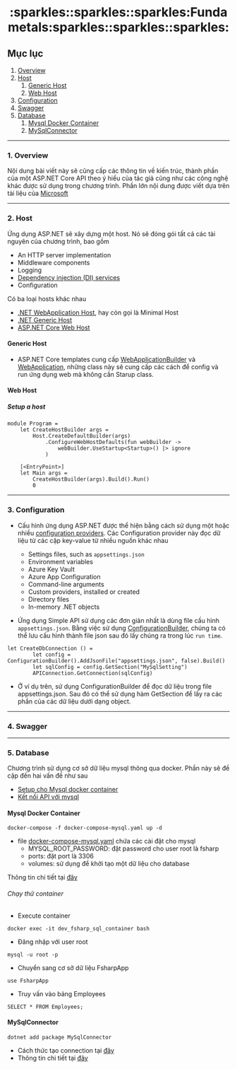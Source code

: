 <h1 align="center">
  :sparkles::sparkles::sparkles:Fundametals:sparkles::sparkles::sparkles:
</h1>

## Mục lục

1. [Overview](#overview)
2. [Host](#host)
   1. [Generic Host](#generic_host)
   2. [Web Host](#web_host)
3. [Configuration](#configuration)
4. [Swagger](#swagger)
5. [Database](#database)
   1. [Mysql Docker Container](#mysql_docker_container)
   2. [MySqlConnector](#mysqlconnector)

---

### 1. Overview <a name="overview"></a>

Nội dung bài viết này sẽ cũng cấp các thông tin về kiến trúc, thành phần của một ASP.NET Core API theo ý hiểu của tác giả cũng như các công nghệ khác được sử dụng trong chương trình. Phần lớn nội dung được viết dựa trên tài liệu của [Microsoft](https://docs.microsoft.com/en-us/aspnet/core/fundamentals/?view=aspnetcore-6.0&tabs=macos)

---

### 2. Host <a name="host"></a>

Ứng dụng ASP.NET sẽ xây dựng một host. Nó sẽ đóng gói tất cả các tài nguyên của chương trình, bao gồm

- An HTTP server implementation
- Middleware components
- Logging
- [Dependency injection (DI) services](https://docs.microsoft.com/en-us/aspnet/core/fundamentals/dependency-injection?view=aspnetcore-6.0)
- Configuration

Có ba loại hosts khác nhau

- [.NET WebApplication Host](https://docs.microsoft.com/en-us/aspnet/core/migration/50-to-60?view=aspnetcore-6.0&tabs=visual-studio#new-hosting-model), hay còn gọi là Minimal Host
- [.NET Generic Host](#generic_host)
- [ASP.NET Core Web Host](#web_host)

#### Generic Host <a name="generic_host"></a>

- ASP.NET Core templates cung cấp [WebApplicationBuilder](https://docs.microsoft.com/en-us/dotnet/api/microsoft.aspnetcore.builder.webapplicationbuilder?view=aspnetcore-6.0) và [WebApplication](https://docs.microsoft.com/en-us/dotnet/api/microsoft.aspnetcore.builder.webapplication?view=aspnetcore-6.0), những class này sẽ cung cấp các cách để config và run ứng dụng web mà không cần Starup class.

#### Web Host <a name="web_host"></a>

##### Setup a host

```shell
module Program =
    let CreateHostBuilder args =
        Host.CreateDefaultBuilder(args)
            .ConfigureWebHostDefaults(fun webBuilder ->
                webBuilder.UseStartup<Startup>() |> ignore
            )

    [<EntryPoint>]
    let Main args =
        CreateHostBuilder(args).Build().Run()
        0
```

---

### 3. Configuration <a name="configuration"></a>

- Cấu hình ứng dụng ASP.NET được thể hiện bằng cách sử dụng một hoặc nhiều [configuration providers](https://docs.microsoft.com/en-us/aspnet/core/fundamentals/configuration/?view=aspnetcore-6.0#cp). Các Configuration provider này đọc dữ liệu từ các cặp key-value từ nhiều nguồn khác nhau

  - Settings files, such as `appsettings.json`
  - Environment variables
  - Azure Key Vault
  - Azure App Configuration
  - Command-line arguments
  - Custom providers, installed or created
  - Directory files
  - In-memory .NET objects

- Ứng dụng Simple API sử dụng các đơn giản nhất là dùng file cấu hình `appsettings.json`. Bằng việc sử dụng [ConfigurationBuilder](https://docs.microsoft.com/en-us/dotnet/api/microsoft.extensions.configuration.configurationbuilder?view=dotnet-plat-ext-6.0), chúng ta có thể lưu cấu hình thành file json sau đó lấy chúng ra trong lúc `run time`.

```shell
let CreateDbConnection () =
        let config = ConfigurationBuilder().AddJsonFile("appsettings.json", false).Build()
        let sqlConfig = config.GetSection("MySqlSetting")
        APIConnection.GetConnection(sqlConfig)
```

- Ở ví dụ trên, sử dụng ConfigurationBuilder để đọc dữ liệu trong file appsettings.json. Sau đó có thể sử dụng hàm GetSection để lấy ra các phần của các dữ liệu dưới dạng object.

---

### 4. Swagger <a name="swagger"></a>

---

### 5. Database <a name="database"></a>

Chương trình sử dụng cơ sở dữ liệu mysql thông qua docker. Phần này sẽ đề cập đến hai vấn đề như sau

- [Setup cho Mysql docker container](#mysql_docker_container)
- [Kết nối API với mysql](#mysqlconnector)

#### Mysql Docker Container <a name="mysql_docker_container"></a>

```shell
docker-compose -f docker-compose-mysql.yaml up -d
```

- file [docker-compose-mysql.yaml](../docker-compose-mysql.yaml) chứa các cài đặt cho mysql
  - MYSQL_ROOT_PASSWORD: đặt password cho user root là fsharp
  - ports: đặt port là 3306
  - volumes: sử dụng để khởi tạo một dữ liệu cho database

Thông tin chi tiết tại [đây](https://hub.docker.com/_/mysql)

###### Chạy thử container

- Execute container

```shell
docker exec -it dev_fsharp_sql_container bash
```

- Đăng nhập với user root

```shell
mysql -u root -p
```

- Chuyển sang cơ sở dữ liệu FsharpApp

```shell
use FsharpApp
```

- Truy vấn vào bảng Employees

```shell
SELECT * FROM Employees;
```

#### MySqlConnector <a name="mysqlconnector"></a>

```shell
dotnet add package MySqlConnector
```

- Cách thức tạo connection tại [đây](https://github.com/phamhongphuc1999/FSharpTutorial/tree/main/SimpleAPI/UserAPI/Connector)
- Thông tin chi tiết tại [đây](https://mysqlconnector.net/)
